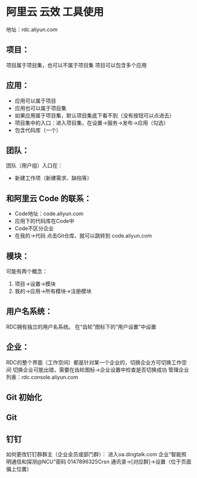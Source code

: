 # 阿里云 云效 工具使用
地址：rdc.aliyun.com
## 项目：
项目属于项目集，也可以不属于项目集
项目可以包含多个应用


## 应用：
- 应用可以属于项目
- 应用也可以属于项目集
- 如果应用属于项目集，默认项目集底下看不到（没有按钮可以点进去）
- 项目集中的入口：进入项目集，在设置->服务->发布->应用（勾选）
- 包含代码库（一个）


## 团队：
团队（用户组）入口在：
- 新建工作项（新建需求、缺陷等）

## 和阿里云 Code 的联系：
- Code地址：code.aliyun.com
- 应用下的代码库在Code中
- Code不区分企业
- 在我的->代码 点击Git仓库，就可以跳转到 code.aliyun.com

## 模块：
可能有两个概念：
1. 项目->设置->模块
1. 我的->应用->所有模块->注册模块

## 用户名系统：
RDC拥有独立的用户名系统。
在“齿轮”图标下的“用户设置”中设置

## 企业：
RDC的整个界面（工作空间）都是针对某一个企业的，切换企业方可切换工作空间
切换企业可能出错，需要在齿轮图标->企业设置中检查是否切换成功
管理企业列表：rdc.console.aliyun.com

## Git 初始化

## Git 

## 钉钉
如何更改钉钉群群主（企业全员或部门群）：
进入oa.dingtalk.com
企业“智能照明通信和探测@NCU”密码 0147896325Crsn
通讯录->[对应群]->设置（位于页面偏上位置）